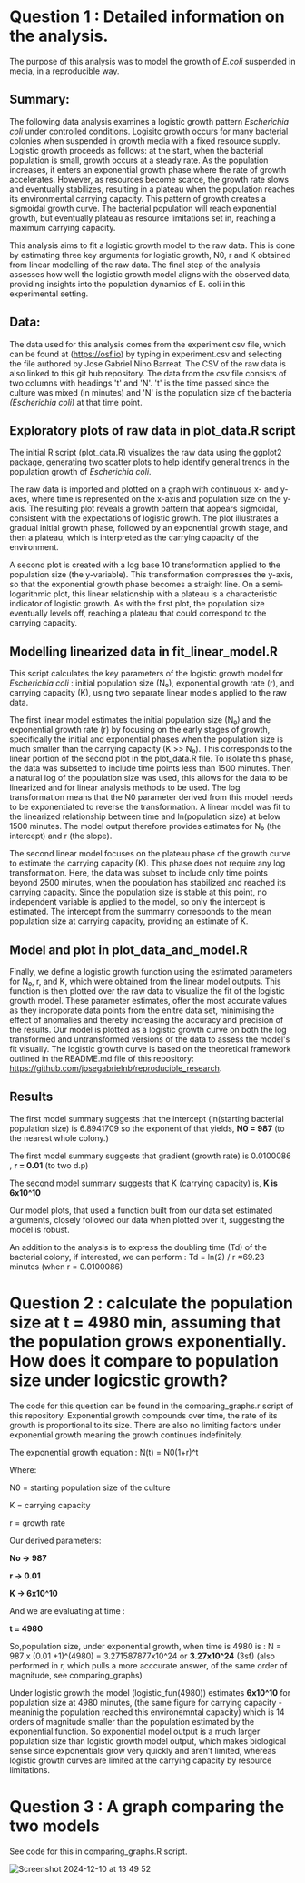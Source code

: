 

# Question 1 : Detailed information on the analysis.
The purpose of this analysis was to model the growth of _E.coli_ suspended in media, in a reproducible way. 

## Summary:
The following data analysis examines a logistic growth pattern _Escherichia coli_ under controlled conditions. Logisitc growth occurs for many bacterial colonies when suspended in growth media with a fixed resource supply. Logistic growth proceeds as follows: at the start, when the bacterial population is small, growth occurs at a steady rate. As the population increases, it enters an exponential growth phase where the rate of growth accelerates. However, as resources become scarce, the growth rate slows and eventually stabilizes, resulting in a plateau when the population reaches its environmental carrying capacity. This pattern of growth creates a sigmoidal growth curve. The bacterial population will reach exponential growth, but eventually plateau as resource limitations set in, reaching a maximum carrying capacity.

This analysis aims to fit a logistic growth model to the raw data. This is done by estimating three key arguments for logistic growth, N0, r and K obtained from linear modelling of the raw data. The final step of the analysis assesses how well the logistic growth model aligns with the observed data, providing insights into the population dynamics of E. coli in this experimental setting.

## Data: 
The data used for this analysis comes from the experiment.csv file, which can be found at (https://osf.io) by typing in experiment.csv and selecting the file authored by Jose Gabriel Nino Barreat. 
The CSV of the raw data is also linked to this git hub repository.
The data from the csv file consists of two columns with headings 't' and 'N'. 
't' is the time passed since the culture was mixed (in minutes) and 'N' is the population size of the bacteria _(Escherichia coli)_ at that time point.

## Exploratory plots of raw data in plot_data.R script

The initial R script (plot_data.R) visualizes the raw data using the ggplot2 package, generating two scatter plots to help identify general trends in the population growth of _Escherichia coli_.

The raw data is imported and plotted on a graph with continuous x- and y-axes, where time is represented on the x-axis and population size on the y-axis. The resulting plot reveals a growth pattern that appears sigmoidal, consistent with the expectations of logistic growth. The plot illustrates a gradual initial growth phase, followed by an exponential growth stage, and then a plateau, which is interpreted as the carrying capacity of the environment.

A second plot is created with a log base 10 transformation applied to the population size (the y-variable). This transformation compresses the y-axis, so that the exponential growth phase becomes a straight line. On a semi-logarithmic plot, this linear relationship with a plateau is a characteristic indicator of logistic growth. As with the first plot, the population size eventually levels off, reaching a plateau that could correspond to the carrying capacity.

## Modelling linearized data in fit_linear_model.R

This script calculates the key parameters of the logistic growth model for _Escherichia coli_ : initial population size (N₀), exponential growth rate (r), and carrying capacity (K), using two separate linear models applied to the raw data.

The first linear model estimates the initial population size (N₀) and the exponential growth rate (r) by focusing on the early stages of growth, specifically the initial and exponential phases when the population size is much smaller than the carrying capacity (K >> N₀). This corresponds to the linear portion of the second plot in the plot_data.R file. To isolate this phase, the data was subsetted to include time points less than 1500 minutes. Then a natural log of the population size was used, this allows for the data to be linearized and for linear analysis methods to be used. The log transformation means that the N0 parameter derived from this model needs to be exponentiated to reverse the transformation. A linear model was fit to the linearized relationship between time and ln(population size) at below 1500 minutes. The model output therefore provides estimates for N₀ (the intercept) and r (the slope).

The second linear model focuses on the plateau phase of the growth curve to estimate the carrying capacity (K). This phase does not require any log transformation. Here, the data was subset to include only time points beyond 2500 minutes, when the population has stabilized and reached its carrying capacity. Since the population size is stable at this point, no independent variable is applied to the model, so only the intercept is estimated. The intercept from the summarry corresponds to the mean population size at carrying capacity, providing an estimate of K.


## Model and plot in plot_data_and_model.R

Finally, we define a logistic growth function using the estimated parameters for N₀, r, and K, which were obtained from the linear model outputs. This function is then plotted over the raw data to visualize the fit of the logistic growth model. These parameter estimates, offer the most accurate values as they incroporate data points from the enitre data set, minimising the effect of anomalies and thereby increasing the accuracy and precision of the results. Our model is plotted as a logistic growth curve on both the log transformed and untransformed versions of the data to assess the model's fit visually. The logistic growth curve is based on the theoretical framework outlined in the README.md file of this repository: https://github.com/josegabrielnb/reproducible_research. 

## Results

The first model summary suggests that the intercept (ln(starting bacterial population size) is 6.8941709 so the exponent of that yields, **N0 = 987** (to the nearest whole colony.)

The first model summary suggests that gradient (growth rate) is 0.0100086 ,  **r = 0.01** (to two d.p)

The second model summary suggests that K (carrying capacity) is,  **K is 6x10^10**

Our model plots, that used a function built from our data set estimated arguments, closely followed our data when plotted over it, suggesting the model is robust.

An addition to the analysis is to express the doubling time (Td) of the bacterial colony, if interested, we can perform :
Td = ln(2) / r
 ≈69.23 minutes (when r = 0.0100086)


 # Question 2 : calculate the population size at t = 4980 min, assuming that the population grows exponentially. How does it compare to population size under logicstic growth?

The code for this question can be found in the comparing_graphs.r script of this repository.
Exponential growth compounds over time, the rate of its growth is proportional to its size.  There are also no limiting factors under exponential growth meaning the growth continues indefinitely.

The exponential growth equation :
N(t) = N0(1+r)^t 

Where:

N0 = starting population size of the culture

K = carrying capacity

r = growth rate


Our derived parameters:

**No  -> 987**

**r ->  0.01**

**K ->  6x10^10**

And we are evaluating at time :

**t = 4980**


So,population size, under exponential growth, when time is 4980 is : 
N = 987 x (0.01 +1)^(4980) =  3.271587877x10^24 or  **3.27x10^24** (3sf)
(also performed in r, which pulls a more acccurate answer, of the same order of magnitude, see comparing_graphs)

Under logistic growth the model (logistic_fun(4980)) estimates **6x10^10** for population size at 4980 minutes, (the same figure for carrying capacity - meaninig the population reached this environemntal capacity) which is 14 orders of magnitude smaller than the population estimated by the exponential function. 
So exponential model output is a much larger population size than logistic growth model output, which makes biological sense since exponentials grow very quickly and aren’t limited, whereas logistic growth curves are limited at the carrying capacity by resource limitations.

# Question 3 : A graph comparing the two models 

See code for this in comparing_graphs.R script.

 ![Screenshot 2024-12-10 at 13 49 52](https://github.com/user-attachments/assets/deaee814-6911-4fe6-a4ea-dedfc4656dea)


